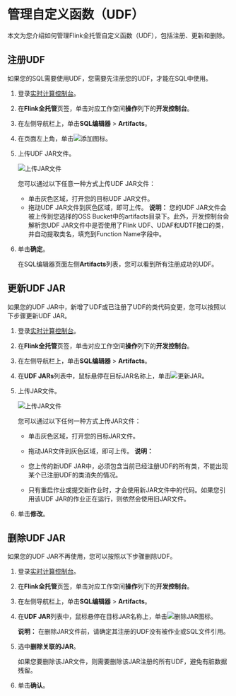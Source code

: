 # 管理自定义函数（UDF）

本文为您介绍如何管理Flink全托管自定义函数（UDF），包括注册、更新和删除。

## 注册UDF

如果您的SQL需要使用UDF，您需要先注册您的UDF，才能在SQL中使用。

1.  登录[实时计算控制台](https://realtime-compute.console.aliyun.com/console/cell?spm=a2c4g.11186623.2.16.1a8023a9J8TiPV)。

2.  在**Flink全托管**页签，单击对应工作空间**操作**列下的**开发控制台**。

3.  在左侧导航栏上，单击**SQL编辑器** \> **Artifacts**。

4.  在页面左上角，单击![添加](https://static-aliyun-doc.oss-cn-hangzhou.aliyuncs.com/assets/img/zh-CN/5957179951/p164575.png)图标。

5.  上传UDF JAR文件。

    ![上传JAR文件](https://static-aliyun-doc.oss-cn-hangzhou.aliyuncs.com/assets/img/zh-CN/5957179951/p133485.png)

    您可以通过以下任意一种方式上传UDF JAR文件：

    -   单击灰色区域，打开您的目标UDF JAR文件。
    -   拖动UDF JAR文件到灰色区域，即可上传。
    **说明：** 您的UDF JAR文件会被上传到您选择的OSS Bucket中的artifacts目录下。此外，开发控制台会解析您UDF JAR文件中是否使用了Flink UDF、UDAF和UDTF接口的类，并自动提取类名，填充到Function Name字段中。

6.  单击**确定**。

    在SQL编辑器页面左侧**Artifacts**列表，您可以看到所有注册成功的UDF。


## 更新UDF JAR

如果您的UDF JAR中，新增了UDF或已注册了UDF的类代码变更，您可以按照以下步骤更新UDF JAR。

1.  登录[实时计算控制台](https://realtime-compute.console.aliyun.com/console/cell?spm=a2c4g.11186623.2.16.1a8023a9J8TiPV)。

2.  在**Flink全托管**页签，单击对应工作空间**操作**列下的**开发控制台**。

3.  在左侧导航栏上，单击**SQL编辑器** \> **Artifacts**。

4.  在**UDF JARs**列表中，鼠标悬停在目标JAR名称上，单击![更新JAR](https://static-aliyun-doc.oss-cn-hangzhou.aliyuncs.com/assets/img/zh-CN/5957179951/p164582.png)。

5.  上传JAR文件。

    ![上传JAR文件](https://static-aliyun-doc.oss-cn-hangzhou.aliyuncs.com/assets/img/zh-CN/5957179951/p133485.png)

    您可以通过以下任何一种方式上传JAR文件：

    -   单击灰色区域，打开您的目标JAR文件。
    -   拖动JAR文件到灰色区域，即可上传。
    **说明：**

    -   您上传的新UDF JAR中，必须包含当前已经注册UDF的所有类，不能出现某个已注册UDF的类消失的情况。
    -   只有重启作业或提交新作业时，才会使用新JAR文件中的代码。如果您引用该UDF JAR的作业正在运行，则依然会使用旧JAR文件。
6.  单击**修改**。


## 删除UDF JAR

如果您的UDF JAR不再使用，您可以按照以下步骤删除UDF。

1.  登录[实时计算控制台](https://realtime-compute.console.aliyun.com/console/cell?spm=a2c4g.11186623.2.16.1a8023a9J8TiPV)。

2.  在**Flink全托管**页签，单击对应工作空间**操作**列下的**开发控制台**。

3.  在左侧导航栏上，单击**SQL编辑器** \> **Artifacts**。

4.  在**UDF JAR**列表中，鼠标悬停在目标JAR名称上，单击![删除JAR](https://static-aliyun-doc.oss-cn-hangzhou.aliyuncs.com/assets/img/zh-CN/5957179951/p164586.png)图标。

    **说明：** 在删除JAR文件前，请确定其注册的UDF没有被作业或SQL文件引用。

5.  选中**删除关联的JAR**。

    如果您要删除该JAR文件，则需要删除该JAR注册的所有UDF，避免有脏数据残留。

6.  单击**确认**。


